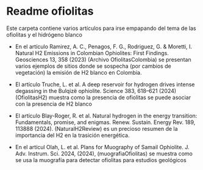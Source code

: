 # Readme ofiolitas
Este carpeta contiene varios artículos para irse empapando del tema de las ofiolitas y el hidrógeno blanco

+ En el artículo Ramirez, A. C., Penagos, F. G., Rodriguez, G. & Moretti, I. Natural H2 Emissions in Colombian Ophiolites: First Findings. Geosciences 13, 358 (2023) (Archivo OfiolitasColombia) se presentan varios ejemplos de sitios donde se sospecha (por cambios de vegetación) la emisión de H2 blanco en Colombia.

+ El artículo Truche, L. et al. A deep reservoir for hydrogen drives intense degassing in the Bulqizë ophiolite. Science 383, 618–621 (2024) (OfiolitasH2) muestra como la presencia de ofiolitas se puede asociar con la presencia de H2 blanco

+ El artículo Blay-Roger, R. et al. Natural hydrogen in the energy transition: Fundamentals, promise, and enigmas. Renew. Sustain. Energy Rev. 189, 113888 (2024). (NaturalH2Review) es un precioso resumen de la importancia del H2 en la trasición energética.

+  En el artícul Olah, L. et al. Plans for Muography of Samail Ophiolite. J. Adv. Instrum. Sci. 2024, (2024), (muografiaOfiolitas) se muestra como se usa la muografía para detectar ofiolitas para estudios geológicos

